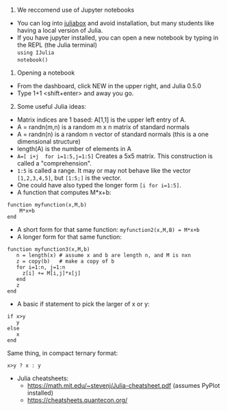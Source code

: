 1. We reccomend use of Jupyter notebooks
  * You can log into [juliabox](http://www.juliabox.org) and avoid installation, but many students like having a local version of Julia.
  * If you have jupyter installed, you can open a new notebook by typing in the REPL (the Julia terminal) <br>
     `using IJulia` <br>
     `notebook()`
1. Opening a notebook
  * From the dashboard, click NEW in the upper right, and Julia 0.5.0
  * Type 1+1 <shift+enter> and away you go.
2. Some useful Julia ideas:
  * Matrix indices are 1 based: A[1,1] is the upper left entry of A.
  * A = randn(m,n) is a random m x n matrix of standard normals
  * A = randn(n) is a random n vector of standard normals (this is a one dimensional structure)
  * length(A) is the number of elements in A
  * `A=[ i+j  for i=1:5,j=1:5]`  Creates a 5x5 matrix.  This construction is called a "comprehension".
  * `1:5` is called a range.  It may or may not behave like the vector `[1,2,3,4,5]`, but `[1:5;]` is the vector.
  * One could have also typed the longer form `[i for i=1:5]`.
  * A function that computes M*x+b:
  ```
  function myfunction(x,M,b)
      M*x+b
  end
  ```
  * A short form for that same function:
  `myfunction2(x,M,B) = M*x+b`
  * A longer form for that same function:
  ```
  function myfunction3(x,M,b)
     n = length(x) # assume x and b are length n, and M is nxn
     z = copy(b)   # make a copy of b
     for i=1:n, j=1:n
       z[i] += M[i,j]*x[j]
     end
     z
  end
  ```
  * A basic if statement to pick the larger of x or y:
  ```
  if x>y
     y
  else
     x
  end
  ```
  Same thing, in compact ternary format:
  ```
  x>y ? x : y
  ```
    
      
  * Julia cheatsheets:
     * https://math.mit.edu/~stevenj/Julia-cheatsheet.pdf  (assumes PyPlot installed)
     * https://cheatsheets.quantecon.org/
 
  
